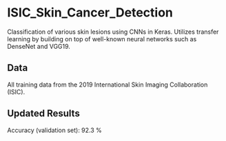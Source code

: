 # ISIC_Skin_Cancer_Detection
Classification of various skin lesions using CNNs in Keras. Utilizes transfer learning by building on top of well-known neural networks such as DenseNet and VGG19.

## Data
All training data from the 2019 International Skin Imaging Collaboration (ISIC). 

## Updated Results
Accuracy (validation set): 92.3 % 
